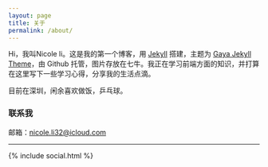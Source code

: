 ```yaml
---
layout: page
title: 关于
permalink: /about/
---
```

Hi，我叫Nicole li。这是我的第一个博客，用 [Jekyll][jekyll] 搭建，主题为 [Gaya Jekyll Theme][Gaya]，由 Github 托管，图片存放在七牛。我正在学习前端方面的知识，并打算在这里写下一些学习心得，分享我的生活点滴。

目前在深圳，闲余喜欢做饭，乒乓球。

### 联系我

邮箱：nicole.li32@icloud.com

---

{% include social.html %}

[jekyll]: http://jekyllrb.com
[Gaya]: https://github.com/gayanvirajith/gaya

